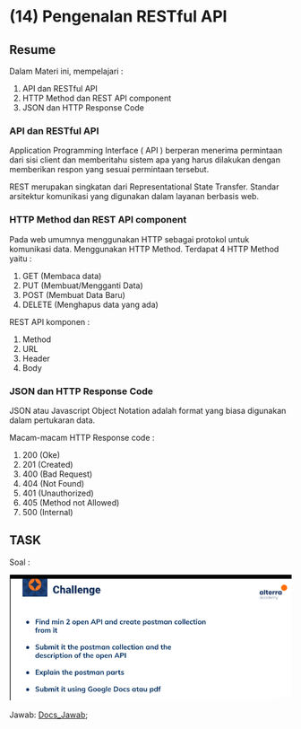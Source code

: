 # (14) Pengenalan RESTful API

## Resume 

Dalam Materi ini, mempelajari :
1. API dan RESTful API 
2. HTTP Method dan REST API component
3. JSON dan HTTP Response Code

### API dan RESTful API
Application Programming Interface ( API ) berperan menerima permintaan dari sisi client dan memberitahu sistem apa yang harus dilakukan dengan memberikan respon yang sesuai permintaan tersebut.

REST merupakan singkatan dari Representational State Transfer. Standar arsitektur komunikasi yang digunakan dalam layanan berbasis web.

### HTTP Method dan REST API component
Pada web umumnya menggunakan HTTP sebagai protokol untuk komunikasi data. Menggunakan HTTP Method. Terdapat 4 HTTP Method yaitu :

1. GET (Membaca data)
2. PUT (Membuat/Mengganti Data)
3. POST (Membuat Data Baru)
4. DELETE (Menghapus data yang ada)

REST API komponen :
1. Method
2. URL
3. Header
4. Body

### JSON dan HTTP Response Code

JSON atau Javascript Object Notation adalah format yang biasa digunakan dalam pertukaran data.

Macam-macam HTTP Response code :
1. 200 (Oke)
2. 201 (Created)
3. 400 (Bad Request)
4. 404 (Not Found)
5. 401 (Unauthorized)
6. 405 (Method not Allowed)
7. 500 (Internal)

## TASK

Soal : 

<img src="./screenshoot/task.png" width="600">

Jawab: [Docs_Jawab](https://docs.google.com/document/d/1qFhFWChofX2oNauzky6RGcehF2jtJ2YGRtodHXPCJ3o/edit?usp=sharing);
